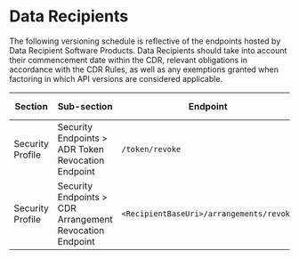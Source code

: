 
# Data Recipients
The following versioning schedule is reflective of the endpoints hosted by Data Recipient Software Products.
Data Recipients should take into account their commencement date within the CDR, relevant obligations in accordance with the CDR Rules, as well as any exemptions granted when factoring in which API versions are considered applicable.

| Section         | Sub-section                                  | Endpoint                                                   | Method | Version | Binding Date        | Retirement Date | Date Introduced    | Date Deprecated    |
|-----------------|----------------------------------------------|------------------------------------------------------------|--------|---------|---------------------|-----------------|--------------------|--------------------|
| Security Profile | Security Endpoints > ADR Token Revocation Endpoint  | ``/token/revoke``                                       | <span class="method post">POST</span>   | 1.5.0   | 2020-07-01          | 2021-02-01      | 2019-09-30, V1.0.0 | 2020-04-17, V1.2.0 |
| Security Profile | Security Endpoints >  CDR Arrangement Revocation Endpoint | ``<RecipientBaseUri>/arrangements/revoke``      | <span class="method post">POST</span>   | 1.5.0   | 2020-11-01          | N/A             | 2020-04-17, V1.2.0 | N/A                |
